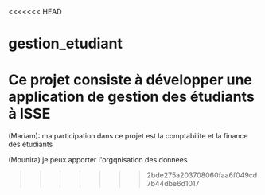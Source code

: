 <<<<<<< HEAD
# gestion_etudiant
Ce projet consiste à développer une application de gestion des étudiants à ISSE
=======


(Mariam): ma participation dans ce projet est la comptabilite et la finance des etudiants

(Mounira) je peux apporter l'orgqnisation des donnees
>>>>>>> 2bde275a203708060faa6f049cd7b44dbe6d1017
